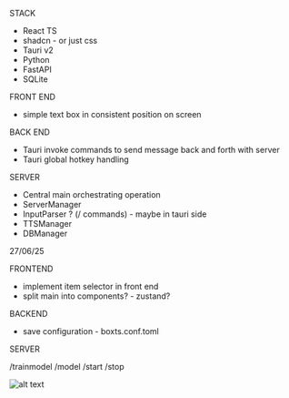 STACK

- React TS
- shadcn - or just css
- Tauri v2
- Python
- FastAPI
- SQLite

FRONT END

- simple text box in consistent position on screen

BACK END

- Tauri invoke commands to send message back and forth with server
- Tauri global hotkey handling

SERVER

- Central main orchestrating operation
- ServerManager
- InputParser ? (/ commands) - maybe in tauri side
- TTSManager
- DBManager

27/06/25

FRONTEND

- implement item selector in front end
- split main into components? - zustand?

BACKEND

- save configuration - boxts.conf.toml

SERVER

/trainmodel
/model
/start
/stop

![alt text](setup_plan.png)
